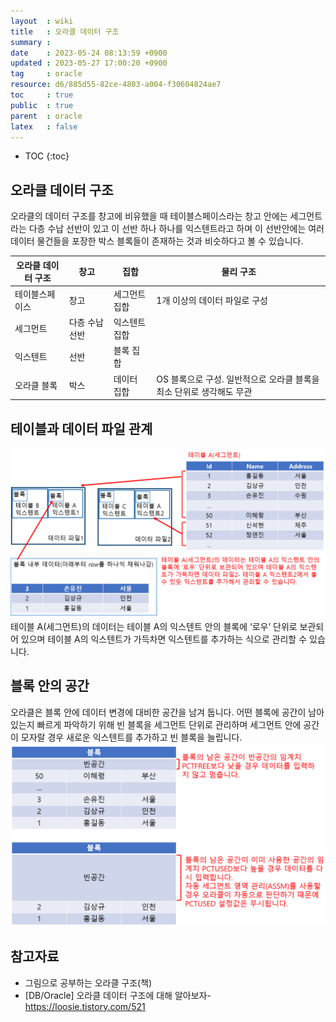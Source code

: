 ```yaml
---
layout  : wiki
title   : 오라클 데이터 구조
summary : 
date    : 2023-05-24 08:13:59 +0900
updated : 2023-05-27 17:00:20 +0900
tag     : oracle
resource: d6/885d55-82ce-4803-a004-f30604824ae7
toc     : true
public  : true
parent  : oracle 
latex   : false
---
```

* TOC
{:toc}

## 오라클 데이터 구조 

오라클의 데이터 구조를 창고에 비유했을 때 테이블스페이스라는 창고 안에는 세그먼트라는 다층 수납 선반이 있고 이 선반 하나 하나를 익스텐트라고 하며 이 선반안에는 여러 데이터 물건들을 포장한 박스 블록들이 존재하는 것과 비슷하다고 볼 수 있습니다. 


| 오라클 데이터 구조 | 창고           | 집합          | 물리 구조                                                            |
|--------------------|----------------|---------------|----------------------------------------------------------------------|
| 테이블스페이스     | 창고           | 세그먼트 집합 | 1개 이상의 데이터 파일로 구성                                        |
| 세그먼트           | 다층 수납 선반 | 익스텐트 집합 |                                                                      |
| 익스텐트           | 선반           | 블록 집합     |                                                                      |
| 오라클 블록        | 박스           | 데이터 집합   | OS 블록으로 구성. 일반적으로 오라클 블록을 최소 단위로 생각해도 무관 |

## 테이블과 데이터 파일 관계
![image]( /resource/d6/885d55-82ce-4803-a004-f30604824ae7/240833817-8f0523c0-4b07-46a0-a17f-c246271ffc8e.png)
테이블 A(세그먼트)의 데이터는 테이블 A의 익스텐트 안의 블록에 ‘로우’ 단위로 보관되어 있으며 테이블 A의 익스텐트가 가득차면 익스텐트를 추가하는 식으로 관리할 수 있습니다.

## 블록 안의 공간
 오라클은 블록 안에 데이터 변경에 대비한 공간을 남겨 둡니다. 어떤 블록에 공간이 남아있는지 빠르게 파악하기 위해 빈 블록을 세그먼트 단위로 관리하며 세그먼트 안에 공간이 모자랄 경우 새로운 익스텐트를 추가하고 빈 블록을 늘립니다.
![image]( /resource/d6/885d55-82ce-4803-a004-f30604824ae7/241368315-fb26ae67-bd32-41da-9ff6-35ba92390ed2.png)
 

## 참고자료
- 그림으로 공부하는 오라클 구조(책)
- [DB/Oracle] 오라클 데이터 구조에 대해 알아보자-<https://loosie.tistory.com/521>
